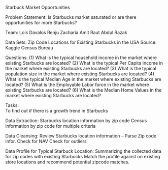 
Starbuck Market Opportunities

Problem Statement:
Is Starbucks market saturated or are there opportunities for more Starbucks?

Team:
Lois Davalos
Renju Zacharia
Amit Raut
Abdul Razak

Data Sets:
Zip Code Locations for Existing Starbucks in the USA
Source: Kaggle
Census Bureau

Questions:
(1)    What is the typical household income in the market where existing Starbucks are located?
(2)    What is the typical Per Capita income in the market where existing Starbucks are located?
(3)    What is the typical population size in the market where existing Starbucks are located?
(4)    What is the typical Median Age in the market where existing Starbucks are located?
(5)    What is the Employable Labor force in the market where existing Starbucks are located?
(6)    What is the Median Home Values in the market where existing Starbucks are located?

Tasks:    
To find out if there is a growth trend in Starbucks

Data Extraction:
    Starbucks location information by zip code
    Census information by zip code for multiple criteria
    
Data Cleansing:
    Review Starbucks location information – Parse Zip code infor.
    Check for NAV
    Check for outliers

Data Profile for Typical Starbuck Location:
Summarizing the collected data for zip codes with existing Starbucks
Match the profile against on existing  store locations and recommend potential zipcode matches.
